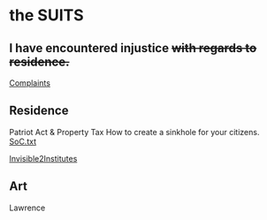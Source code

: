 # the SUITS
## I have encountered injustice ~~with regards to residence.~~

[Complaints](/storage/emulated/0/Documents/markor/theSuits/Complaints/LA/NewOrleans/FrMkt/LA_NOLA.md)

## Residence
Patriot Act & Property Tax
How to create a sinkhole for your citizens.
[SoC.txt](Complaints/LA/NewOrleans/FrMkt/statementOfClaim.md)

[Invisible2Institutes]()

## Art
Lawrence

